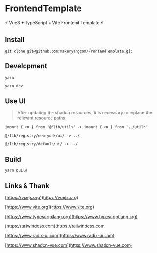 # FrontendTemplate

⚡ Vue3 + TypeScript + Vite Frontend Template ⚡


## Install

```shell
git clone git@github.com:makeryangcom/FrontendTemplate.git
```

## Development

```shell
yarn
```

```shell
yarn dev
```

## Use UI

> After updating the shadcn resources, it is necessary to replace the relevant resource paths.

```shell
import { cn } from '@/lib/utils' -> import { cn } from '../utils'
```

```shell
@/lib/registry/new-york/ui/ -> ../
```

```shell
@/lib/registry/default/ui/ -> ../
```


## Build

```shell
yarn build
```

## Links & Thank

[https://vuejs.org](https://vuejs.org)

[https://www.vite.org](https://www.vite.org)

[https://www.typescriptlang.org](https://www.typescriptlang.org)

[https://tailwindcss.com](https://tailwindcss.com)

[https://www.radix-ui.com](https://www.radix-ui.com)

[https://www.shadcn-vue.com](https://www.shadcn-vue.com)